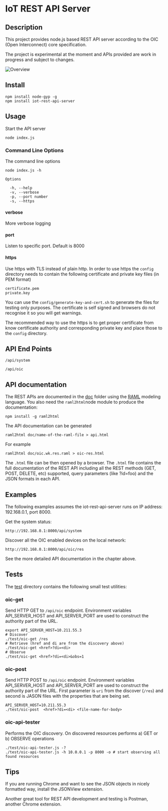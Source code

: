 # IoT REST API Server
## Description
This project provides node.js based REST API server according to the  OIC (Open Interconnect) core specification.

The project is experimental at the moment and APIs provided are work in progress and subject to changes.

![Overview](img/iot-rest-api-server.png)

## Install

```
npm install node-gyp -g
npm install iot-rest-api-server
```


## Usage

Start the API server

```node index.js```

### Command Line Options

The command line options 

```
node index.js -h

Options

  -h, --help           
  -v, --verbose        
  -p, --port number    
  -s, --https          
  ```
#### verbose
More verbose logging
#### port 
Listen to specific port. Default is 8000
#### https
Use https with TLS instead of plain http. In order to use https the `config` directory needs to contain the following certificate and private key files (in PEM format)

```
certificate.pem
private.key
```

You can use the `config/generate-key-and-cert.sh` to generate the files for testing only purposes. The certificate is self signed and browsers do not recognise it so you will get warnings.

The recommended way to use the https is to get proper certificate from know certificate authority and corresponding private key and place those to the `config` directory.

## API End Points

`/api/system`

`/api/oic`

## API documentation

The REST APIs are documented in the [doc](./doc/) folder using the [RAML](http://raml.org/) modeling language. You also need the ```raml2html```node module to produce the documentation:

```npm install -g raml2html```

The API documentation can be generated 

```raml2html doc/name-of-the-raml-file > api.html```

For example

 ```raml2html doc/oic.wk.res.raml > oic-res.html```

The `.html` file can be then opened by a browser. The `.html` file contains the full documentation of the REST API including all the REST methods (GET, POST, DELETE, etc) supported, query parameters (like ?id=foo) and the JSON formats in each API.

## Examples

The following examples assumes the iot-rest-api-server runs on IP address: 192.168.0.1, port 8000.

Get the system status:

`http://192.168.0.1:8000/api/system`

Discover all the OIC enabled devices on the local network:

`http://192.168.0.1:8000/api/oic/res`

See the more detailed API documentation in the chapter above.

## Tests

The [test](./test/) directory contains the following small test utilities:

### oic-get

Send HTTP GET to `/api/oic` endpoint. Environment variables API_SERVER_HOST and API_SERVER_PORT are used to construct the authority part of the URL.

```
export API_SERVER_HOST=10.211.55.3
# Discover
./test/oic-get /res
# Retrieve (href and di are from the discovery above)
./test/oic-get <href>?di=<di>
# Observe
./test/oic-get <href>?di=<di>&obs=1
```

### oic-post

Send HTTP POST to `/api/oic` endpoint. Environment variables API_SERVER_HOST and API_SERVER_PORT are used to construct the authority part of the URL. First parameter is `uri` from the discover (`/res`) and second is JASON files with the properties that are being set.

```
API_SERVER_HOST=10.211.55.3
./test/oic-post  <href>?di=<di> <file-name-for-body>
```

### oic-api-tester

Performs the OIC discovery. On discovered resources performs a) GET or b) OBSERVE  operations

```
./test/oic-api-tester.js -?
./test/oic-api-tester.js -h 10.0.0.1 -p 8000 -o # start observing all found resources
```

## Tips

If you are running Chrome and want to see the JSON objects in nicely formatted way, install the JSONView extension.

Another great tool for REST API development and testing is Postman, another Chrome extension.
